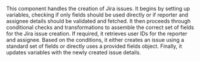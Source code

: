 This component handles the creation of Jira issues. It begins by setting up variables, checking if only fields should be used directly or if reporter and assignee details should be validated and fetched. It then proceeds through conditional checks and transformations to assemble the correct set of fields for the Jira issue creation. If required, it retrieves user IDs for the reporter and assignee. Based on the conditions, it either creates an issue using a standard set of fields or directly uses a provided fields object. Finally, it updates variables with the newly created issue details.